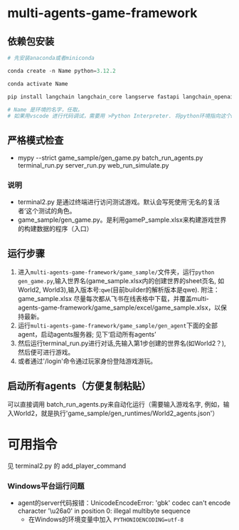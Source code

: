 # multi-agents-game-framework

## 依赖包安装

```python
# 先安装anaconda或者miniconda

conda create -n Name python=3.12.2 

conda activate Name

pip install langchain langchain_core langserve fastapi langchain_openai sse_starlette faiss-cpu loguru mypy pandas openpyxl overrides Jinja2 jsonschema black

# Name 是环境的名字，任取。
# 如果用vscode 进行代码调试，需要用 >Python Interpreter. 将python环境指向这个Name代表的环境
```

## 严格模式检查
- mypy --strict game_sample/gen_game.py batch_run_agents.py terminal_run.py server_run.py web_run_simulate.py


### 说明

- terminal2.py 是通过终端进行访问测试游戏。默认会写死使用‘无名的复活者’这个测试的角色。
- game_sample/gen_game.py。是利用gameP_sample.xlsx来构建游戏世界的构建数据的程序（入口）

## 运行步骤

1. 进入`multi-agents-game-framework/game_sample/`文件夹，运行`python gen_game.py`,输入世界名(game_sample.xlsx内的创建世界的sheet页名, 如World2, World3),输入版本号:`qwe`(目前builder的解析版本是qwe). 附注：game_sample.xlsx 尽量每次都从飞书在线表格中下载，并覆盖multi-agents-game-framework/game_sample/excel/game_sample.xlsx，以保持最新。
2. 运行`multi-agents-game-framework/game_sample/gen_agent`下面的全部agent，启动agents服务器; 见下‘启动所有agents’
3. 然后运行terminal_run.py进行对话,先输入第1步创建的世界名(如World2？), 然后便可进行游戏。
4. 或者通过'/login'命令通过玩家身份登陆游戏游玩。

## 启动所有agents（方便复制粘贴）
可以直接调用 batch_run_agents.py来自动化运行（需要输入游戏名字, 例如，输入World2，就是执行'game_sample/gen_runtimes/World2_agents.json'）


# 可用指令
见 terminal2.py 的 add_player_command



### Windows平台运行问题

- agent的server代码报错：UnicodeEncodeError: 'gbk' codec can't encode character '\u26a0' in position 0: illegal multibyte sequence 
    - 在Windows的环境变量中加入 `PYTHONIOENCODING=utf-8`